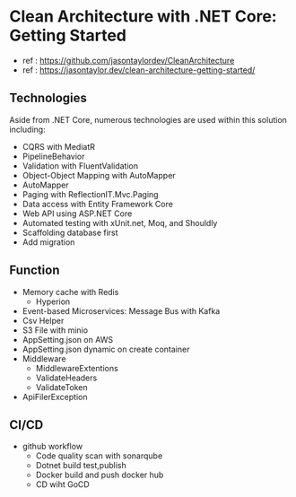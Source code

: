 # Clean Architecture with .NET Core: Getting Started
- ref : https://github.com/jasontaylordev/CleanArchitecture
- ref : https://jasontaylor.dev/clean-architecture-getting-started/

## Technologies
Aside from .NET Core, numerous technologies are used within this solution including:
- CQRS with MediatR
- PipelineBehavior
- Validation with FluentValidation
- Object-Object Mapping with AutoMapper
- AutoMapper
- Paging with ReflectionIT.Mvc.Paging
- Data access with Entity Framework Core
- Web API using ASP.NET Core
- Automated testing with xUnit.net, Moq, and Shouldly
- Scaffolding database first
- Add migration


## Function
- Memory cache with Redis
    - Hyperion
- Event-based Microservices: Message Bus with Kafka
- Csv Helper
- S3 File with minio
- AppSetting.json on AWS 
- AppSetting.json dynamic on create container
- Middleware
    - MiddlewareExtentions
    - ValidateHeaders
    - ValidateToken
- ApiFilerException


## CI/CD
- github workflow
    - Code quality scan with sonarqube
    - Dotnet build test,publish
    - Docker build and push docker hub
    - CD wiht GoCD

